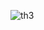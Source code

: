 ![th3](https://github.com/Ash914027/Javascript/assets/119170180/98ad18c0-4dcd-4f2c-934e-c530aa51af07)
